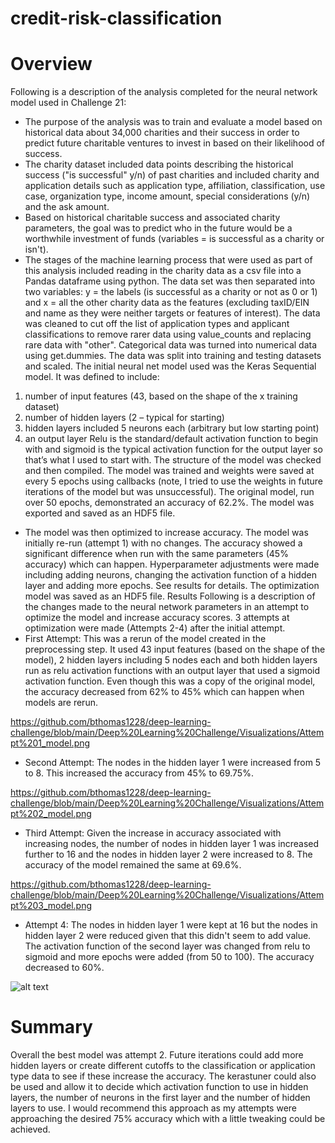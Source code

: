 # credit-risk-classification

# Overview
Following is a description of the analysis completed for the neural network model used in Challenge 21:
* The purpose of the analysis was to train and evaluate a model based on historical data about 34,000 charities and their success in order to predict future charitable ventures to invest in based on their likelihood of success.
* The charity dataset included data points describing the historical success ("is successful" y/n) of past charities and included charity and application details such as application type, affiliation, classification, use case, organization type, income amount, special considerations (y/n) and the ask amount. 
* Based on historical charitable success and associated charity parameters, the goal was to predict who in the future would be a worthwhile investment of funds (variables = is successful as a charity or isn't).
* The stages of the machine learning process that were used as part of this analysis included reading in the charity data as a csv file into a Pandas dataframe using python. The data set was then separated into two variables: y = the labels (is successful as a charity or not as 0 or 1) and x = all the other charity data as the features (excluding taxID/EIN and name as they were neither targets or features of interest). The data was cleaned to cut off the list of application types and applicant classifications to remove rarer data using value_counts and replacing rare data with "other". Categorical data was turned into numerical data using get.dummies. The data was split into training and testing datasets and scaled. The initial neural net model used was the Keras Sequential model. It was defined to include:
1) number of input features (43, based on the shape of the x training dataset)
2) number of hidden layers (2 – typical for starting)
3) hidden layers included 5 neurons each (arbitrary but low starting point)
4) an output layer
Relu is the standard/default activation function to begin with and sigmoid is the typical activation function for the output layer so that’s what I used to start with.
The structure of the model was checked and then compiled. The model was trained and weights were saved at every 5 epochs using callbacks (note, I tried to use the weights in future iterations of the model but was unsuccessful). The original model, run over 50 epochs, demonstrated an accuracy of 62.2%. The model was exported and saved as an HDF5 file. 
* The model was then optimized to increase accuracy. The model was initially re-run (attempt 1) with no changes. The accuracy showed a significant difference when run with the same parameters (45% accuracy) which can happen. Hyperparameter adjustments were made including adding neurons, changing the activation function of a hidden layer and adding more epochs. See results for details. The optimization model was saved as an HDF5 file.
Results 
Following is a description of the changes made to the neural network parameters in an attempt to optimize the model and increase accuracy scores. 3 attempts at optimization were made (Attempts 2-4) after the initial attempt.
* First Attempt: This was a rerun of the model created in the preprocessing step. It used 43 input features (based on the shape of the model), 2 hidden layers including 5 nodes each and both hidden layers run as relu activation functions with an output layer that used a sigmoid activation function. Even though this was a copy of the original model, the accuracy decreased from 62% to 45% which can happen when models are rerun.

https://github.com/bthomas1228/deep-learning-challenge/blob/main/Deep%20Learning%20Challenge/Visualizations/Attempt%201_model.png

* Second Attempt: The nodes in the hidden layer 1 were increased from 5 to 8. This increased the accuracy from 45% to 69.75%.  

https://github.com/bthomas1228/deep-learning-challenge/blob/main/Deep%20Learning%20Challenge/Visualizations/Attempt%202_model.png

* Third Attempt: Given the increase in accuracy associated with increasing nodes, the number of nodes in hidden layer 1 was increased further to 16 and the nodes in hidden layer 2 were increased to 8. The accuracy of the model remained the same at 69.6%.

https://github.com/bthomas1228/deep-learning-challenge/blob/main/Deep%20Learning%20Challenge/Visualizations/Attempt%203_model.png

* Attempt 4: The nodes in hidden layer 1 were kept at 16 but the nodes in hidden layer 2 were reduced given that this didn't seem to add value. The activation function of the second layer was changed from relu to sigmoid and more epochs were added (from 50 to 100). The accuracy decreased to 60%. 

![alt text](image-5.png)

# Summary
Overall the best model was attempt 2. Future iterations could add more hidden layers or create different cutoffs to the classification or application type data to see if these increase the accuracy. The kerastuner could also be used and allow it to decide which activation function to use in hidden layers, the number of neurons in the first layer and the number of hidden layers to use. I would recommend this approach as my attempts were approaching the desired 75% accuracy which with a little tweaking could be achieved.

